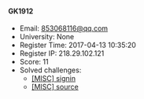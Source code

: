 #### GK1912  

* Email: 853068116@qq.com  
* University: None  
* Register Time: 2017-04-13 10:35:20  
* Register IP: 218.29.102.121  
* Score: 11  
* Solved challenges: 
  * [[MISC] signin](https://github.com/SniperOJ/Challenges/blob/master/MISC/signin.json)  
  * [[MISC] source](https://github.com/SniperOJ/Challenges/blob/master/MISC/source.json)  
